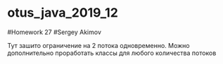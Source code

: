 # otus_java_2019_12
#Homework 27
#Sergey Akimov

Тут зашито ограничение на 2 потока одновременно.
Можно дополнительно проработать классы для любого количества потоков